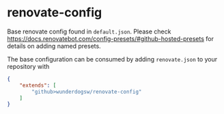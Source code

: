 # renovate-config

Base renovate config found in `default.json`. Please check https://docs.renovatebot.com/config-presets/#github-hosted-presets for details on adding named presets.

The base configuration can be consumed by adding `renovate.json` to your repository with 

```json
{
    "extends": [
        "github>wunderdogsw/renovate-config"
    ]
}
```
